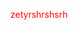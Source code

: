 <style>
    p {
        color: red;
    }

    p:hover {
        color: blue;
    }
</style>

<p>
zetyrshrshsrh
</p>
